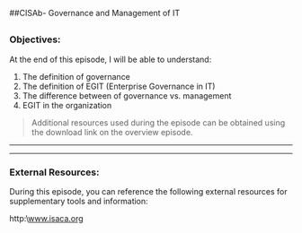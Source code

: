 ##CISAb- Governance and Management of IT
##
### Objectives:

At the end of this episode, I will be able to understand:

1. The definition of governance
2. The definition of EGIT (Enterprise Governance in IT)
3. The difference between of governance vs. management
4. EGIT in the organization

	

>Additional resources used during the episode can be obtained using the download link on the overview episode.

-----------------------------------------------------------






-----------------------------------------------------------
### External Resources:

During this episode, you can reference the following external resources for supplementary tools and information:

http:\www.isaca.org
